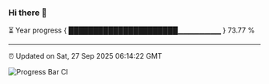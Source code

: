 ### Hi there 👋

⏳ Year progress { ██████████████████████▁▁▁▁▁▁▁▁ } 73.77 %

---

⏰ Updated on Sat, 27 Sep 2025 06:14:22 GMT

![Progress Bar CI](https://github.com/Shyam-Makwana/GitHub-Actions-Demo/workflows/Progress%20Bar%20CI/badge.svg)
